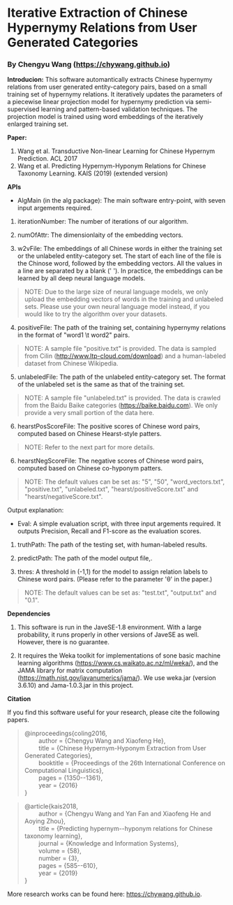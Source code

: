 # Iterative Extraction of Chinese Hypernymy Relations from User Generated Categories

### By Chengyu Wang (https://chywang.github.io)

**Introducion:** This software automantically extracts Chinese hypernymy relations from user generated entity-category pairs, based on a small training set of hypernymy relations. It iteratively updates the parameters of a piecewise linear projection model for hypernymy prediction via semi-supervised learning and pattern-based validation techniques. The projection model is trained using word embeddings of the iteratively enlarged training set.

**Paper:** 
1. Wang et al. Transductive Non-linear Learning for Chinese Hypernym Prediction. ACL 2017
2. Wang et al. Predicting Hypernym-Hyponym Relations for Chinese Taxonomy Learning. KAIS (2019) (extended version)


**APIs**

+ AlgMain (in the alg package): The main software entry-point, with seven input argements required.

1. iterationNumber: The number of iterations of our algorithm.

2. numOfAttr: The dimensionlaity of the embedding vectors.

3. w2vFile: The embeddings of all Chinese words in either the training set or the unlabeled entity-category set. The start of each line of the file is the Chinose word, followed by the embedding vectors. All the values in a line are separated by a blank (' '). In practice, the embeddings can be learned by all deep neural language models.

> NOTE: Due to the large size of neural language models, we only upload the embedding vectors of words in the training and unlabeled sets. Please use your own neural language model instead, if you would like to try the algorithm over your datasets.

4. positiveFile: The path of the training set, containing hypernymy relations in the format of "word1 \t word2" pairs. 

> NOTE: A sample file "positive.txt" is provided. The data is sampled from Cilin (http://www.ltp-cloud.com/download) and a human-labeled dataset from Chinese Wikipedia.

5. unlabeledFile: The path of the unlabeled entity-category set. The format of the unlabeled set is the same as that of the training set.

> NOTE: A sample file "unlabeled.txt" is provided. The data is crawled from the Baidu Baike categories (https://baike.baidu.com). We only provide a very small portion of the data here.

6. hearstPosScoreFile: The positive scores of Chinese word pairs, computed based on Chinese Hearst-style patters.

> NOTE: Refer to the next part for more details.

6. hearstNegScoreFile: The negative scores of Chinese word pairs, computed based on Chinese co-hyponym patters.

> NOTE: The default values can be set as: "5", "50", "word_vectors.txt", "positive.txt", "unlabeled.txt", "hearst/positiveScore.txt" and "hearst/negativeScore.txt".

Output explanation:

+ Eval: A simple evaluation script,  with three input argements required. It outputs Precision, Recall and F1-score  as the evaluation scores. 

1. truthPath: The path of the testing set, with human-labeled results.

2. predictPath: The path of the model output file,.

3. thres: A threshold in (-1,1) for the model to assign relation labels to Chinese word pairs. (Please refer to the parameter 'θ' in the paper.)

> NOTE: The default values can be set as: "test.txt", "output.txt" and "0.1".

**Dependencies**

1. This software is run in the JaveSE-1.8 environment. With a large probability, it runs properly in other versions of JaveSE as well. However, there is no guarantee.

2. It requires the Weka toolkit for implementations of sone basic machine learning algorithms (https://www.cs.waikato.ac.nz/ml/weka/), and the JAMA library for matrix computation (https://math.nist.gov/javanumerics/jama/). We use weka.jar (version 3.6.10) and Jama-1.0.3.jar in this project.

**Citation**

If you find this software useful for your research, please cite the following papers.

> @inproceedings{coling2016,<br/>
&emsp;&emsp; author    = {Chengyu Wang and Xiaofeng He},<br/>
&emsp;&emsp; title     = {Chinese Hypernym-Hyponym Extraction from User Generated Categories},<br/>
&emsp;&emsp; booktitle = {Proceedings of the 26th International Conference on Computational Linguistics},<br/>
&emsp;&emsp; pages     = {1350--1361},<br/>
&emsp;&emsp; year      = {2016}<br/>
}

> @article{kais2018,<br/>
&emsp;&emsp; author    = {Chengyu Wang and Yan Fan and Xiaofeng He and Aoying Zhou},<br/>
&emsp;&emsp; title     = {Predicting hypernym--hyponym relations for Chinese taxonomy learning},<br/>
&emsp;&emsp; journal   = {Knowledge and Information Systems},<br/>
&emsp;&emsp; volume    = {58},<br/>
&emsp;&emsp; number    = {3},<br/>
&emsp;&emsp; pages     = {585--610},<br/>
&emsp;&emsp; year      = {2019}<br/>
}

More research works can be found here: https://chywang.github.io.





